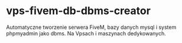 # vps-fivem-db-dbms-creator
Automatyczne tworzenie serwera FiveM, bazy danych mysql i system phpmyadmin jako dbms. Na Vpsach i maszynach dedykowanych.
